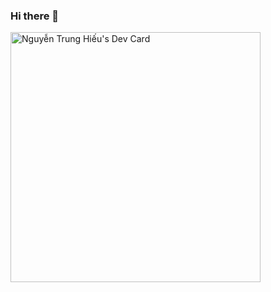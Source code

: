 ### Hi there 👋

<!--
**cutenesss/cutenesss** is a ✨ _special_ ✨ repository because its `README.md` (this file) appears on your GitHub profile.

Here are some ideas to get you started:

- 🔭 I’m currently working on ...
- 🌱 I’m currently learning ...
- 👯 I’m looking to collaborate on ...
- 🤔 I’m looking for help with ...
- 💬 Ask me about ...
- 📫 How to reach me: ...
- 😄 Pronouns: ...
- ⚡ Fun fact: ...
-->

<a href="https://app.daily.dev/cutenesss"><img src="https://api.daily.dev/devcards/3c86a003c62e4e6bac59abb9a8c7cd27.png?r=z9y" width="400" alt="Nguyễn Trung Hiếu's Dev Card"/></a>
